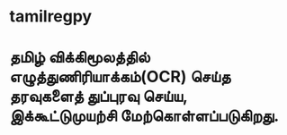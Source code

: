 # tamilregpy
# தமிழ் விக்கிமூலத்தில் எழுத்துணிரியாக்கம்(OCR) செய்த தரவுகளைத் துப்புரவு செய்ய, இக்கூட்டுமுயற்சி மேற்கொள்ளப்படுகிறது.
